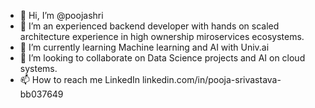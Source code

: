 - 👋 Hi, I’m @poojashri
- 👀 I’m an experienced backend developer with hands on scaled architecture experience in high ownership miroservices ecosystems.  
- 🌱 I’m currently learning Machine learning and AI with Univ.ai
- 💞️ I’m looking to collaborate on Data Science projects and AI on cloud systems.
- 📫 How to reach me LinkedIn linkedin.com/in/pooja-srivastava-bb037649

<!---
poojashri/poojashri is a ✨ special ✨ repository because its `README.md` (this file) appears on your GitHub profile.
You can click the Preview link to take a look at your changes.
--->
